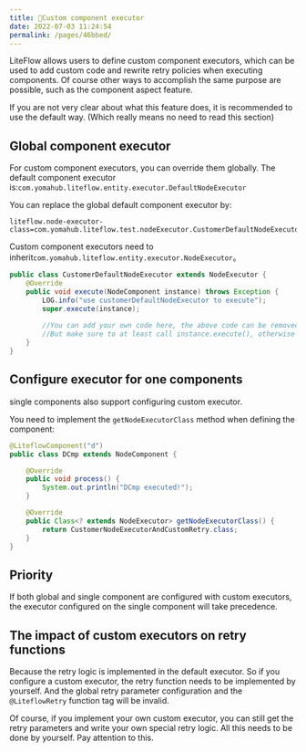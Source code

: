 ```yaml
---
title: 🍿Custom component executor
date: 2022-07-03 11:24:54
permalink: /pages/46bbed/
---
```


LiteFlow allows users to define custom component executors, which can be used to add custom code and rewrite retry policies when executing components. Of course other ways to accomplish the same purpose are possible, such as the component aspect feature.

If you are not very clear about what this feature does, it is recommended to use the default way. (Which really means no need to read this section)



## Global component executor

For custom component executors, you can override them globally. The default component executor is:`com.yomahub.liteflow.entity.executor.DefaultNodeExecutor`

You can replace the global default component executor by:

```properties
liteflow.node-executor-class=com.yomahub.liteflow.test.nodeExecutor.CustomerDefaultNodeExecutor
```



Custom component executors need to inherit`com.yomahub.liteflow.entity.executor.NodeExecutor`。

```java
public class CustomerDefaultNodeExecutor extends NodeExecutor {
    @Override
    public void execute(NodeComponent instance) throws Exception {
        LOG.info("use customerDefaultNodeExecutor to execute");
        super.execute(instance);
      
      	//You can add your own code here, the above code can be removed.
      	//But make sure to at least call instance.execute(), otherwise the component will not be executed correctly.
    }
}
```



## Configure executor for one components

single components also support configuring custom executor.

You need to implement the `getNodeExecutorClass` method when defining the component:

```java
@LiteflowComponent("d")
public class DCmp extends NodeComponent {

    @Override
    public void process() {
        System.out.println("DCmp executed!");
    }

    @Override
    public Class<? extends NodeExecutor> getNodeExecutorClass() {
        return CustomerNodeExecutorAndCustomRetry.class;
    }
}
```



## Priority

If both global and single component are configured with custom executors, the executor configured on the single component will take precedence.



## The impact of custom executors on retry functions

Because the retry logic is implemented in the default executor. So if you configure a custom executor, the retry function needs to be implemented by yourself. And the global retry parameter configuration and the `@LiteflowRetry` function tag will be invalid.

Of course, if you implement your own custom executor, you can still get the retry parameters and write your own special retry logic. All this needs to be done by yourself. Pay attention to this.